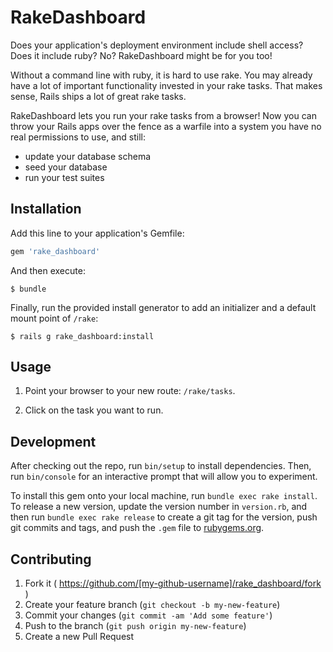 # RakeDashboard

Does your application's deployment environment include shell access? Does it include ruby? No? RakeDashboard might be for you too!

Without a command line with ruby, it is hard to use rake. You may already have a lot of important functionality invested in your rake tasks. That makes sense, Rails ships a lot of great rake tasks.

RakeDashboard lets you run your rake tasks from a browser! Now you can throw your Rails apps over the fence as a warfile into a system you have no real permissions to use, and still:

* update your database schema
* seed your database
* run your test suites

## Installation

Add this line to your application's Gemfile:

```ruby
gem 'rake_dashboard'
```

And then execute:

    $ bundle

Finally, run the provided install generator to add an initializer and a default mount point of ```/rake```:

    $ rails g rake_dashboard:install

## Usage

1. Point your browser to your new route: ```/rake/tasks```.

2. Click on the task you want to run.

## Development

After checking out the repo, run `bin/setup` to install dependencies. Then, run `bin/console` for an interactive prompt that will allow you to experiment.

To install this gem onto your local machine, run `bundle exec rake install`. To release a new version, update the version number in `version.rb`, and then run `bundle exec rake release` to create a git tag for the version, push git commits and tags, and push the `.gem` file to [rubygems.org](https://rubygems.org).

## Contributing

1. Fork it ( https://github.com/[my-github-username]/rake_dashboard/fork )
2. Create your feature branch (`git checkout -b my-new-feature`)
3. Commit your changes (`git commit -am 'Add some feature'`)
4. Push to the branch (`git push origin my-new-feature`)
5. Create a new Pull Request
